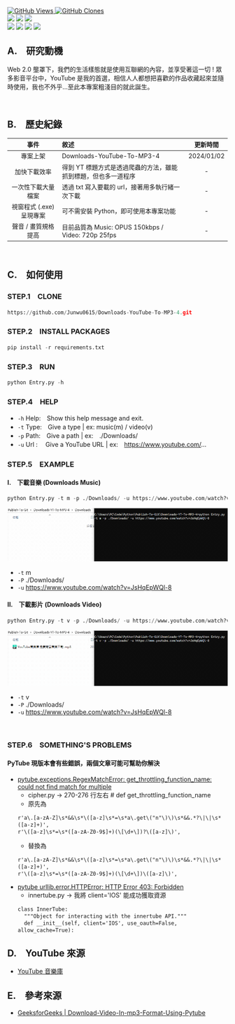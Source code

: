 <a href='https://github.com/Junwu0615/Downloads-YouTube-To-MP3-4'><img alt='GitHub Views' src='https://views.whatilearened.today/views/github/Junwu0615/Downloads-YouTube-To-MP3-4.svg'> 
<a href='https://github.com/Junwu0615/Downloads-YouTube-To-MP3-4'><img alt='GitHub Clones' src='https://img.shields.io/badge/dynamic/json?color=success&label=Clone&query=count_total&url=https://gist.githubusercontent.com/Junwu0615/acb7aeb93f554e94a7a6db8e909bc0c6/raw/Downloads-YouTube-To-MP3-4_clone.json&logo=github'> </br>
[![](https://img.shields.io/badge/Project-YouTube_Downloads-blue.svg?style=plastic)](https://github.com/Junwu0615/Downloads-YouTube-To-MP3-4) 
[![](https://img.shields.io/badge/Project-Web_Crawler-blue.svg?style=plastic)](https://github.com/Junwu0615/Downloads-YouTube-To-MP3-4) 
[![](https://img.shields.io/badge/Language-Python_3.12.0-blue.svg?style=plastic)](https://www.python.org/) </br>
[![](https://img.shields.io/badge/Package-PyTube_15.0.0-green.svg?style=plastic)](https://pypi.org/project/pytube/) 
[![](https://img.shields.io/badge/Package-BeautifulSoup_4.12.2-green.svg?style=plastic)](https://pypi.org/project/beautifulsoup4/) 
[![](https://img.shields.io/badge/Package-Requests_2.31.0-green.svg?style=plastic)](https://pypi.org/project/requests/) 
[![](https://img.shields.io/badge/Package-ArgumentParser_1.2.1-green.svg?style=plastic)](https://pypi.org/project/argumentparser/) 


## A.　研究動機
Web 2.0 壟罩下，我們的生活樣態就是使用互聯網的內容，並享受著這一切 ! 眾多影音平台中，YouTube 是我的首選，相信人人都想把喜歡的作品收藏起來並隨時使用，我也不外乎...至此本專案粗淺目的就此誕生。

<br/>

## B.　歷史紀錄
| 事件 | 敘述 | 更新時間 |
| :--: | :-- | :--: |
| 專案上架 | Downloads-YouTube-To-MP3-4 | 2024/01/02 |
| 加快下載效率 | 得到 YT 標題方式是透過爬蟲的方法，雖能抓到標題，但也多一道程序 | - |
| 一次性下載大量檔案 | 透過 txt 寫入要載的 url，接著用多執行緒一次下載 | - |
| 視窗程式 (.exe) 呈現專案 | 可不需安裝 Python，即可使用本專案功能 | - |
| 聲音 / 畫質規格提高 | 目前品質為 Music: OPUS 150kbps / Video: 720p 25fps | - |

<br/>

## C.　如何使用

### STEP.1　CLONE
```py
https://github.com/Junwu0615/Downloads-YouTube-To-MP3-4.git
```

### STEP.2　INSTALL PACKAGES
```py
pip install -r requirements.txt
```

### STEP.3　RUN
```py
python Entry.py -h
```

### STEP.4　HELP
- `-h` Help:　Show this help message and exit.
- `-t` Type:　Give a type | ex: music(m) / video(v)
- `-p` Path:　Give a path | ex:　./Downloads/
- `-u` Url :　 Give a YouTube URL | ex:　https://www.youtube.com/...

### STEP.5　EXAMPLE
#### I.　下載音樂 (Downloads Music)
```py
python Entry.py -t m -p ./Downloads/ -u https://www.youtube.com/watch?v=JsHqEpWQl-8
```
<img src="https://github.com/Junwu0615/Downloads-YouTube-To-MP3-4/blob/main/Sample/music.gif">

- `-t` m
- `-P` ./Downloads/
- `-u` https://www.youtube.com/watch?v=JsHqEpWQl-8

#### II.　下載影片 (Downloads Video)
```py
python Entry.py -t v -p ./Downloads/ -u https://www.youtube.com/watch?v=JsHqEpWQl-8
```
<img src="https://github.com/Junwu0615/Downloads-YouTube-To-MP3-4/blob/main/Sample/video.gif">

- `-t` v
- `-P` ./Downloads/
- `-u` https://www.youtube.com/watch?v=JsHqEpWQl-8

<br/>

### STEP.6　SOMETHING'S PROBLEMS
#### PyTube 現版本會有些錯誤，兩個文章可能可幫助你解決
- [pytube.exceptions.RegexMatchError: get_throttling_function_name: could not find match for multiple](https://stackoverflow.com/questions/68945080/pytube-exceptions-regexmatcherror-get-throttling-function-name-could-not-find)
  - cipher.py -> 270-276 行左右 # def get_throttling_function_name
  - 原先為
  ```
  r'a\.[a-zA-Z]\s*&&\s*\([a-z]\s*=\s*a\.get\("n"\)\)\s*&&.*?\|\|\s*([a-z]+)',
  r'\([a-z]\s*=\s*([a-zA-Z0-9$]+)(\[\d+\])?\([a-z]\)',
  ```
  - 替換為
  ```
  r'a\.[a-zA-Z]\s*&&\s*\([a-z]\s*=\s*a\.get\("n"\)\)\s*&&.*?\|\|\s*([a-z]+)',
  r'\([a-z]\s*=\s*([a-zA-Z0-9$]+)(\[\d+\])\([a-z]\)',
  ```
- [pytube urllib.error.HTTPError: HTTP Error 403: Forbidden](https://stackoverflow.com/questions/57094795/pytube-urllib-error-httperror-http-error-403-forbidden)
  - innertube.py -> 我將 client='IOS' 能成功獲取資源
  ```
  class InnerTube:
    """Object for interacting with the innertube API."""
    def __init__(self, client='IOS', use_oauth=False, allow_cache=True):
  ```

## D.　YouTube 來源
- [YouTube 音樂庫](https://www.youtube.com/watch?v=JsHqEpWQl-8)

## E.　參考來源
- [GeeksforGeeks | Download-Video-In-mp3-Format-Using-Pytube](https://www.geeksforgeeks.org/download-video-in-mp3-format-using-pytube/)